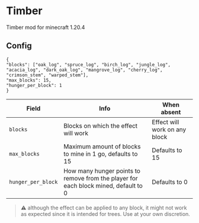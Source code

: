 # Timber
 Timber mod for minecraft 1.20.4

## Config

```
{
"blocks": ["oak_log", "spruce_log", "birch_log", "jungle_log", "acacia_log", "dark_oak_log", "mangrove_log", "cherry_log", "crimson_stem", "warped_stem"],
"max_blocks": 15,
"hunger_per_block": 1
}
```

| Field             | Info                                                                                | When absent                   |
|-------------------|-------------------------------------------------------------------------------------|-------------------------------|
| `blocks`          | Blocks on which the effect will work                                                | Effect will work on any block |
| `max_blocks`      | Maximum amount of blocks to mine in 1 go, defaults to 15                            | Defaults to 15                |
| `hunger_per_block` | How many hunger points to remove from the player for each block mined, default to 0 | Defaults to 0                 |

> :warning: although the effect can be applied to any block, it might not work as expected since it is intended for trees. Use at your own discretion. 
